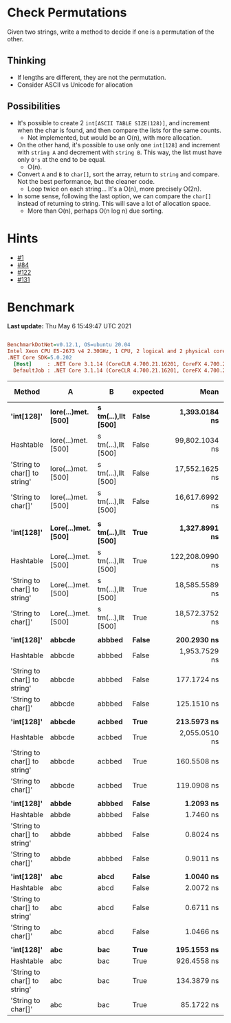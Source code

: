 ﻿# Check Permutations
Given two strings, write a method to decide if one is a permutation of the other.

## Thinking
- If lengths are different, they are not the permutation.
- Consider ASCII vs Unicode for allocation

## Possibilities
- It's possible to create 2 `int[ASCII TABLE SIZE(128)]`, and increment when the char is found, 
and then compare the lists for the same counts.
  - Not implemented, but would be an O(n), with more allocation.
- On the other hand, it's possible to use only one `int[128]` and increment with `string A` and decrement with 
`string B`. This way, the list must have only `0's` at the end to be equal.
  - O(n).
- Convert `A` and `B` to `char[]`, sort the array, return to `string` and compare. Not the best performance, but the cleaner code.
  - Loop twice on each string... It's a O(n), more precisely O(2n).
- In some sense, following the last option, we can compare the `char[]` instead of returning to string. This will save a lot of allocation space.
  - More than O(n), perhaps O(n log n) due sorting.


# Hints
- [#1](../../../hints.md#1)
- [#84](../../../hints.md#84)
- [#122](../../../hints.md#122)
- [#131](../../../hints.md#131)


# Benchmark

**Last update:** Thu May  6 15:49:47 UTC 2021

``` ini

BenchmarkDotNet=v0.12.1, OS=ubuntu 20.04
Intel Xeon CPU E5-2673 v4 2.30GHz, 1 CPU, 2 logical and 2 physical cores
.NET Core SDK=5.0.202
  [Host]     : .NET Core 3.1.14 (CoreCLR 4.700.21.16201, CoreFX 4.700.21.16208), X64 RyuJIT
  DefaultJob : .NET Core 3.1.14 (CoreCLR 4.700.21.16201, CoreFX 4.700.21.16208), X64 RyuJIT


```
|                       Method |                   A |                   B | expected |            Mean |         Error |        StdDev |          Median | Ratio | RatioSD |  Gen 0 | Gen 1 | Gen 2 | Allocated |
|----------------------------- |-------------------- |-------------------- |--------- |----------------:|--------------:|--------------:|----------------:|------:|--------:|-------:|------:|------:|----------:|
|                   **&#39;int[128]&#39;** | **Iore(...)met. [500]** | **s tm(...),llt [500]** |    **False** |   **1,393.0184 ns** |    **21.0495 ns** |    **19.6898 ns** |   **1,392.9774 ns** |  **1.00** |    **0.00** | **0.0191** |     **-** |     **-** |     **536 B** |
|                    Hashtable | Iore(...)met. [500] | s tm(...),llt [500] |    False |  99,802.1034 ns | 1,822.6430 ns | 1,704.9014 ns |  99,758.0694 ns | 71.66 |    1.68 | 3.0518 |     - |     - |   80304 B |
| &#39;String to char[] to string&#39; | Iore(...)met. [500] | s tm(...),llt [500] |    False |  17,552.1625 ns |   345.1008 ns |   288.1748 ns |  17,577.0811 ns | 12.63 |    0.28 | 0.1526 |     - |     - |    4096 B |
|           &#39;String to char[]&#39; | Iore(...)met. [500] | s tm(...),llt [500] |    False |  16,617.6992 ns |   326.7455 ns |   363.1768 ns |  16,592.4999 ns | 11.93 |    0.33 | 0.0610 |     - |     - |    2048 B |
|                              |                     |                     |          |                 |               |               |                 |       |         |        |       |       |           |
|                   **&#39;int[128]&#39;** | **Lore(...)met. [500]** | **s tm(...),llt [500]** |     **True** |   **1,327.8991 ns** |    **23.8399 ns** |    **27.4541 ns** |   **1,332.8712 ns** |  **1.00** |    **0.00** | **0.0191** |     **-** |     **-** |     **536 B** |
|                    Hashtable | Lore(...)met. [500] | s tm(...),llt [500] |     True | 122,208.0990 ns | 2,412.6118 ns | 3,382.1447 ns | 122,670.0778 ns | 91.70 |    2.96 | 3.7842 |     - |     - |   99176 B |
| &#39;String to char[] to string&#39; | Lore(...)met. [500] | s tm(...),llt [500] |     True |  18,585.5589 ns |   371.0692 ns |   951.1922 ns |  18,940.8542 ns | 13.13 |    0.83 | 0.1526 |     - |     - |    4096 B |
|           &#39;String to char[]&#39; | Lore(...)met. [500] | s tm(...),llt [500] |     True |  18,572.3752 ns |   216.5608 ns |   202.5711 ns |  18,555.7964 ns | 13.96 |    0.32 | 0.0610 |     - |     - |    2048 B |
|                              |                     |                     |          |                 |               |               |                 |       |         |        |       |       |           |
|                   **&#39;int[128]&#39;** |              **abbcde** |              **abbbed** |    **False** |     **200.2930 ns** |     **4.4975 ns** |    **13.2609 ns** |     **201.2586 ns** |  **1.00** |    **0.00** | **0.0205** |     **-** |     **-** |     **536 B** |
|                    Hashtable |              abbcde |              abbbed |    False |   1,953.7529 ns |    39.0341 ns |   111.3664 ns |   1,995.6863 ns |  9.80 |    1.02 | 0.0725 |     - |     - |    1928 B |
| &#39;String to char[] to string&#39; |              abbcde |              abbbed |    False |     177.1724 ns |     3.5390 ns |     3.9336 ns |     177.1947 ns |  0.84 |    0.04 | 0.0060 |     - |     - |     160 B |
|           &#39;String to char[]&#39; |              abbcde |              abbbed |    False |     125.1510 ns |     1.7078 ns |     1.5975 ns |     124.7242 ns |  0.60 |    0.02 | 0.0029 |     - |     - |      80 B |
|                              |                     |                     |          |                 |               |               |                 |       |         |        |       |       |           |
|                   **&#39;int[128]&#39;** |              **abbcde** |              **acbbed** |     **True** |     **213.5973 ns** |     **7.6102 ns** |    **22.4388 ns** |     **220.2124 ns** |  **1.00** |    **0.00** | **0.0205** |     **-** |     **-** |     **536 B** |
|                    Hashtable |              abbcde |              acbbed |     True |   2,055.0510 ns |    34.1486 ns |    31.9426 ns |   2,050.4136 ns |  9.37 |    0.48 | 0.0725 |     - |     - |    1928 B |
| &#39;String to char[] to string&#39; |              abbcde |              acbbed |     True |     160.5508 ns |     3.2582 ns |     2.8883 ns |     160.5500 ns |  0.73 |    0.04 | 0.0060 |     - |     - |     160 B |
|           &#39;String to char[]&#39; |              abbcde |              acbbed |     True |     119.0908 ns |     2.4187 ns |     3.2289 ns |     119.9141 ns |  0.55 |    0.03 | 0.0029 |     - |     - |      80 B |
|                              |                     |                     |          |                 |               |               |                 |       |         |        |       |       |           |
|                   **&#39;int[128]&#39;** |               **abbde** |              **abbbed** |    **False** |       **1.2093 ns** |     **0.0675 ns** |     **0.0878 ns** |       **1.2158 ns** |  **1.00** |    **0.00** |      **-** |     **-** |     **-** |         **-** |
|                    Hashtable |               abbde |              abbbed |    False |       1.7460 ns |     0.0810 ns |     0.0757 ns |       1.7527 ns |  1.49 |    0.16 |      - |     - |     - |         - |
| &#39;String to char[] to string&#39; |               abbde |              abbbed |    False |       0.8024 ns |     0.0611 ns |     0.0914 ns |       0.8072 ns |  0.65 |    0.08 |      - |     - |     - |         - |
|           &#39;String to char[]&#39; |               abbde |              abbbed |    False |       0.9011 ns |     0.0672 ns |     0.0920 ns |       0.8954 ns |  0.75 |    0.13 |      - |     - |     - |         - |
|                              |                     |                     |          |                 |               |               |                 |       |         |        |       |       |           |
|                   **&#39;int[128]&#39;** |                 **abc** |                **abcd** |    **False** |       **1.0040 ns** |     **0.0668 ns** |     **0.0686 ns** |       **0.9821 ns** |  **1.00** |    **0.00** |      **-** |     **-** |     **-** |         **-** |
|                    Hashtable |                 abc |                abcd |    False |       2.0072 ns |     0.0607 ns |     0.0538 ns |       1.9996 ns |  2.00 |    0.14 |      - |     - |     - |         - |
| &#39;String to char[] to string&#39; |                 abc |                abcd |    False |       0.6711 ns |     0.0600 ns |     0.0562 ns |       0.6534 ns |  0.67 |    0.07 |      - |     - |     - |         - |
|           &#39;String to char[]&#39; |                 abc |                abcd |    False |       1.0466 ns |     0.0675 ns |     0.0878 ns |       1.0539 ns |  1.05 |    0.12 |      - |     - |     - |         - |
|                              |                     |                     |          |                 |               |               |                 |       |         |        |       |       |           |
|                   **&#39;int[128]&#39;** |                 **abc** |                 **bac** |     **True** |     **195.1553 ns** |     **7.9819 ns** |    **23.5348 ns** |     **198.0923 ns** |  **1.00** |    **0.00** | **0.0205** |     **-** |     **-** |     **536 B** |
|                    Hashtable |                 abc |                 bac |     True |     926.4558 ns |    31.1247 ns |    91.7718 ns |     933.2936 ns |  4.81 |    0.68 | 0.0362 |     - |     - |     968 B |
| &#39;String to char[] to string&#39; |                 abc |                 bac |     True |     134.3879 ns |     3.5458 ns |    10.4547 ns |     136.7425 ns |  0.70 |    0.11 | 0.0048 |     - |     - |     128 B |
|           &#39;String to char[]&#39; |                 abc |                 bac |     True |      85.1722 ns |     1.7499 ns |     4.8198 ns |      86.1858 ns |  0.45 |    0.07 | 0.0024 |     - |     - |      64 B |
